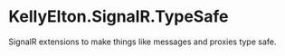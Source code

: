 KellyElton.SignalR.TypeSafe
===========================

SignalR extensions to make things like messages and proxies type safe.